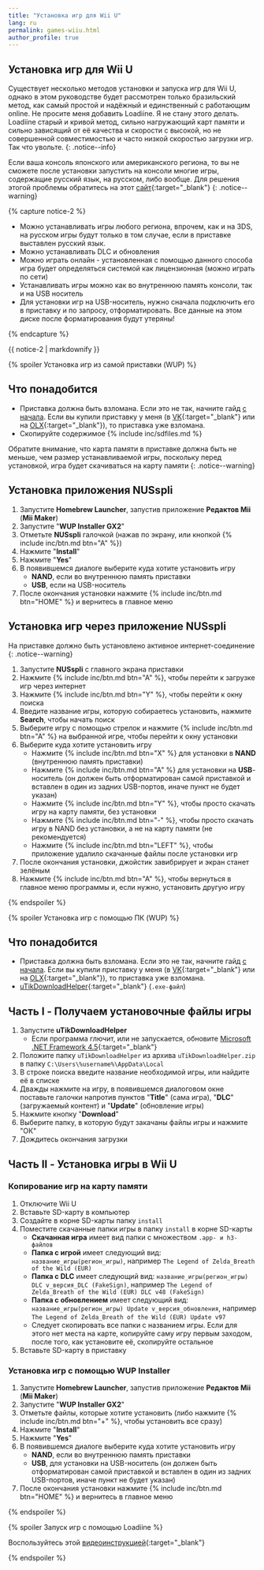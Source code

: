 ```yaml
---
title: "Установка игр для Wii U"
lang: ru
permalink: games-wiiu.html
author_profile: true
---
```


## Установка игр для Wii U

Существует несколько методов установки и запуска игр для Wii U, однако в этом руководстве будет рассмотрен только бразильский метод, как самый простой и надёжный и единственный с работающим online. Не просите меня добавить Loadiine. Я не стану этого делать. Loadiine старый и кривой метод, сильно нагружающий карт памяти и сильно зависящий от её качества и скорости с высокой, но не совершенной совместимостью и часто низкой скоростью загрузки игр. Так что увольте.
{: .notice--info}

Если ваша консоль японского или американского региона, то вы не сможете после установки запустить на консоли многие игры, содержащие русский язык, на русском, либо вообще. Для решения этогой проблемы обратитесь на этот [сайт](http://wiiujapan.ru/){:target="_blank"}
{: .notice--warning}

{% capture notice-2 %}

* Можно устанавливать игры любого региона, впрочем, как и на 3DS, на русском игры будут только в том случае, если в приставке выставлен русский язык.
* Можно устанавливать DLC и обновления
* Можно играть онлайн - установленная с помощью данного способа игра будет определяться системой как лицензионная (можно играть по сети)
* Устанавливать игры можно как во внутреннюю память консоли, так и на USB носитель
* Для установки игр на USB-носитель, нужно сначала подключить его в приставку и по запросу, отформатировать. Все данные на этом диске после форматирования будут утеряны!

{% endcapture %}

<div class="notice--info">{{ notice-2 | markdownify }}</div>

{% spoiler Установка игр из самой приставки (WUP) %}

## Что понадобится

+ Приставка должна быть взломана. Если это не так, начните гайд [с начала](/). Если вы купили приставку у меня (в [VK](https://vk.com/nincfw){:target="_blank"} или на [OLX](https://nincfw.olx.ua){:target="_blank"}), то приставка уже взломана. 
+ Скопируйте содержимое {% include inc/sdfiles.md %}

Обратите внимание, что карта памяти в приставке должна быть не меньше, чем размер устанавливаемой игры, поскольку перед установкой, игра будет скачиваться на карту памяти
{: .notice--warning}

## Установка приложения NUSspli

1. Запустите **Homebrew Launcher**, запустив приложение **Редактов Mii** (**Mii Maker**)
1. Запустите "**WUP Installer GX2**"
1. Отметьте **NUSspli** галочкой (нажав по экрану, или кнопкой {% include inc/btn.md btn="A" %})
1. Нажмите "**Install**"
1. Нажмите "**Yes**"
1. В появившемся диалоге выберите куда хотите установить игру
	* **NAND**, если во внутреннюю память приставки
	* **USB**, если на USB-носитель
1. После окончания установки нажмите {% include inc/btn.md btn="HOME" %} и вернитесь в главное меню

## Установка игр через приложение NUSspli

На приставке должно быть установлено активное интернет-соединение
{: .notice--warning}

1. Запустите **NUSspli** с главного экрана приставки
1. Нажмите {% include inc/btn.md btn="A" %}, чтобы перейти к загрузке игр через интернет
1. Нажмите {% include inc/btn.md btn="Y" %}, чтобы перейти к окну поиска
1. Введите название игры, которую собираетесь установить, нажмите **Search**, чтобы начать поиск
1. Выберите игру с помощью стрелок и нажмите {% include inc/btn.md btn="A" %} на выбранной игре, чтобы перейти к окну установки
1. Выберите куда хотите установить игру
	* Нажмите {% include inc/btn.md btn="X" %} для установки в **NAND** (внутреннюю память приставки)
	* Нажмите {% include inc/btn.md btn="A" %} для установки на **USB**-носитель (он должен быть отформатирован самой приставкой и вставлен в один из задних USB-портов, иначе пункт не будет указан)
	* Нажмите {% include inc/btn.md btn="Y" %}, чтобы просто скачать игру на карту памяти, без установки
	* Нажмите {% include inc/btn.md btn="-" %}, чтобы просто скачать игру в NAND без установки, а не на карту памяти (не рекомендуется)
	* Нажмите {% include inc/btn.md btn="LEFT" %}, чтобы приложение удалило скачанные файлы после установки игр
1. После окончания установки, джойстик завибрирует и экран станет зелёным
1. Нажмите {% include inc/btn.md btn="A" %}, чтобы вернуться в главное меню программы и, если нужно, установить другую игру

{% endspoiler %}

{% spoiler Установка игр с помощью ПК (WUP) %}

## Что понадобится

+ Приставка должна быть взломана. Если это не так, начните гайд [с начала](/). Если вы купили приставку у меня (в [VK](https://vk.com/nincfw){:target="_blank"} или на [OLX](https://nincfw.olx.ua){:target="_blank"}), то приставка уже взломана. 
+ [uTikDownloadHelper](files/uTikDownloadHelper.zip){:target="_blank"} (`.exe-файл`)

## Часть I - Получаем установочные файлы игры

1. Запустите **uTikDownloadHelper**
	+ Если программа глючит, или не запускается, обновите [Microsoft .NET Framework 4.5](https://www.microsoft.com/ru-ru/download/details.aspx?id=30653){:target="_blank"}
1. Положите папку `uTikDownloadHelper` из архива `uTikDownloadHelper.zip` в папку `C:\Users\%username%\AppData\Local`
1. В строке поиска введите название необходимой игры, или найдите её в списке
1. Дважды нажмите на игру, в появившемся диалоговом окне поставьте галочки напротив пунктов "**Title**" (сама игра), "**DLC**" (загружаемый контент) и "**Update**" (обновление игры)
1. Нажмите кнопку "**Download**"
1. Выберите папку, в которую будут закачаны файлы игры и нажмите "ОК"
1. Дождитесь окончания загрузки

## Часть II - Установка игры в Wii U

### Копирование игр на карту памяти

1. Отключите Wii U
1. Вставьте SD-карту в компьютер
1. Создайте в корне SD-карты папку `install`
1. Поместите скачанные папки игры в папку `install` в корне SD-карты
	+ **Скачанная игра** имеет вид папки с множеством `.app- и h3-файлов`
	+ **Папка с игрой** имеет следующий вид: `название_игры(регион_игры)`, например `The Legend of Zelda_Breath of the Wild (EUR)`
	+ **Папка с DLC** имеет следующий вид: `название_игры(регион_игры) DLC v_версия_DLC (FakeSign)`, например `The Legend of Zelda_Breath of the Wild (EUR) DLC v48 (FakeSign)`
	+ **Папка с обновлением** имеет следующий вид: `название_игры(регион_игры) Update v_версия_обновления`, например `The Legend of Zelda_Breath of the Wild (EUR) Update v97`
	+ Следует скопировать все папки с названием игры. Если для этого нет места на карте, копируйте саму игру первым заходом, после того, как установите её, скопируйте остальное
1. Вставьте SD-карту в приставку

### Установка игр с помощью WUP Installer

1. Запустите **Homebrew Launcher**, запустив приложение **Редактов Mii** (**Mii Maker**)
1. Запустите "**WUP Installer GX2**"
1. Отметьте файлы, которые хотите установить (либо нажмите {% include inc/btn.md btn="+" %}, чтобы установить все сразу)
1. Нажмите "**Install**"
1. Нажмите "**Yes**"
1. В появившемся диалоге выберите куда хотите установить игру
	+ **NAND**, если во внутреннюю память приставки
	+ **USB**, для установки на USB-носитель (он должен быть отформатирован самой приставкой и вставлен в один из задних USB-портов, иначе пункт не будет указан)
1. После окончания установки нажмите {% include inc/btn.md btn="HOME" %} и вернитесь в главное меню

{% endspoiler %}

{% spoiler Запуск игр с помощью Loadiine %}

Воспользуйтесь этой [видеоинструкцией](https://www.youtube.com/playlist?list=PLo59pBvZG2_nbarZS66CtDJNzg6-wx6HA){:target="_blank"}

{% endspoiler %}
